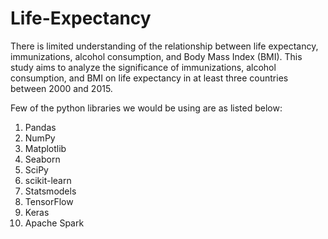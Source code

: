 # Life-Expectancy
There is limited understanding of the relationship between life expectancy, immunizations, alcohol consumption, and Body Mass Index (BMI). This study aims to analyze the significance of immunizations, alcohol consumption, and BMI on life expectancy in at least three countries between 2000 and 2015.

Few of the python libraries we would be using are as listed below:

1. Pandas 
2. NumPy 
3. Matplotlib
4. Seaborn 
5. SciPy 
6. scikit-learn 
7. Statsmodels 
8. TensorFlow 
9. Keras 
10. Apache Spark

